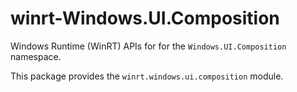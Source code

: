<!-- warning: Please don't edit this file. It was automatically generated. -->

# winrt-Windows.UI.Composition

Windows Runtime (WinRT) APIs for for the `Windows.UI.Composition` namespace.

This package provides the `winrt.windows.ui.composition` module.

